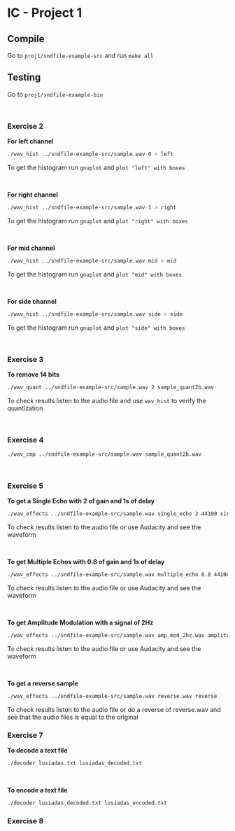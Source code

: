 # IC - Project 1

## Compile

Go to `proj1/sndfile-example-src` and run `make all`

## Testing

Go to `proj1/sndfile-example-bin`

<br>

### Exercise 2

**For left channel**
```bash
./wav_hist ../sndfile-example-src/sample.wav 0 > left
```  
To get the histogram run `gnuplot` and `plot "left" with boxes`

<br>

**For right channel**
```bash
./wav_hist ../sndfile-example-src/sample.wav 1 > right
```  
To get the histogram run `gnuplot` and `plot "right" with boxes`

<br>

**For mid channel**
```bash
./wav_hist ../sndfile-example-src/sample.wav mid > mid
```  
To get the histogram run `gnuplot` and `plot "mid" with boxes`

<br>

**For side channel**
```bash
./wav_hist ../sndfile-example-src/sample.wav side > side
```  
To get the histogram run `gnuplot` and `plot "side" with boxes`

<br>

### Exercise 3

**To remove 14 bits**
```bash
./wav_quant ../sndfile-example-src/sample.wav 2 sample_quant2b.wav
```
To check results listen to the audio file and use `wav_hist` to verify the quantization  

<br>

### Exercise 4

```bash
./wav_cmp ../sndfile-example-src/sample.wav sample_quant2b.wav
```

<br>

### Exercise 5

**To get a Single Echo with 2 of gain and 1s of delay**
```bash
./wav_effects ../sndfile-example-src/sample.wav single_echo 2 44100 single_echo_2_44100.wav
```
To check results listen to the audio file or use Audacity and see the waveform

<br>

**To get Multiple Echos with 0.8 of gain and 1s of delay**
```bash
./wav_effects ../sndfile-example-src/sample.wav multiple_echo 0.8 44100 multiple_echo_08_44100.wav
```
To check results listen to the audio file or use Audacity and see the waveform

<br>

**To get Amplitude Modulation with a signal of 2Hz**
```bash
./wav_effects ../sndfile-example-src/sample.wav amp_mod_2hz.wav amplitude_modulation 2
```
To check results listen to the audio file or use Audacity and see the waveform

<br>

**To get a reverse sample**
```bash
./wav_effects ../sndfile-example-src/sample.wav reverse.wav reverse
```
To check results listen to the audio file or do a reverse of reverse.wav and see that the audio files is equal to the original

### Exercise 7

**To decode a text file**
```bash
./decoder lusiadas.txt lusiadas_decoded.txt
```

<br>

**To encode a text file**
```bash
./decoder lusiadas_decoded.txt lusiadas_encoded.txt
```

### Exercise 8
